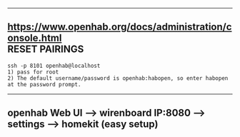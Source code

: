 -----

https://www.openhab.org/docs/administration/console.html  
RESET PAIRINGS  
-----
    ssh -p 8101 openhab@localhost  
    1) pass for root  
    2) The default username/password is openhab:habopen, so enter habopen at the password prompt.  
-----

openhab Web UI --> wirenboard IP:8080 --> settings --> homekit (easy setup)  
-----

